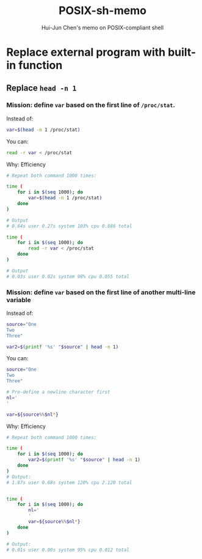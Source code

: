 <h1 align="center">POSIX-sh-memo</h1>
<p align="center">Hui-Jun Chen's memo on POSIX-compliant shell</p>

# Replace external program with built-in function

## Replace `head -n 1`

### Mission: define `var` based on the first line of `/proc/stat`.

Instead of:

```sh
var=$(head -n 1 /proc/stat)
```

You can:

```sh
read -r var < /proc/stat
```

Why: Efficiency

```sh
# Repeat both command 1000 times:

time (
    for i in $(seq 1000); do
        var=$(head -n 1 /proc/stat)
    done
)

# Output
# 0.64s user 0.27s system 103% cpu 0.886 total

time (
    for i in $(seq 1000); do
        read -r var < /proc/stat
    done
)

# Output
# 0.03s user 0.02s system 98% cpu 0.055 total
```

### Mission: define `var` based on the first line of another multi-line variable

Instead of:

```sh
source="One
Two
Three"

var2=$(printf '%s' "$source" | head -n 1)
```

You can:

```sh
source="One
Two
Three"

# Pre-define a newline character first
nl='
'

var=${source%%$nl*}
```

Why: Efficiency

```sh
# Repeat both command 1000 times:

time (
    for i in $(seq 1000); do
        var2=$(printf '%s' "$source" | head -n 1)
    done
)
# Output:
# 1.87s user 0.68s system 120% cpu 2.120 total


time (
    for i in $(seq 1000); do
        nl='
        '
        var=${source%%$nl*}
    done
)

# Output:
# 0.01s user 0.00s system 95% cpu 0.012 total
```



